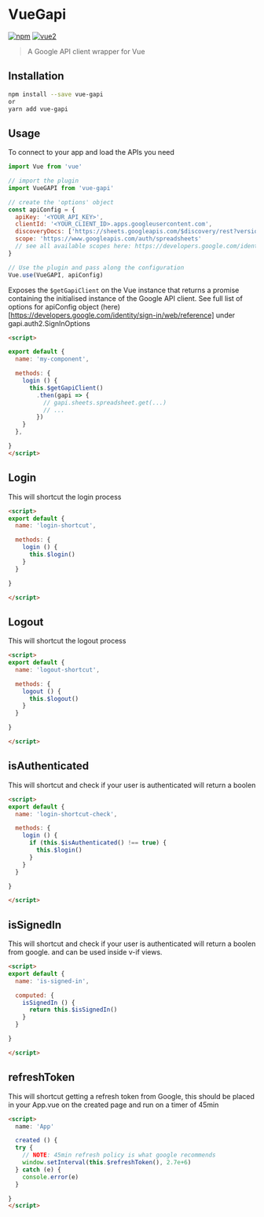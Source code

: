 # VueGapi

[![npm](https://img.shields.io/npm/v/vue-gapi.svg)](https://www.npmjs.com/package/vue-gapi) [![vue2](https://img.shields.io/badge/vue-2.x-brightgreen.svg)](https://vuejs.org/)

> A Google API client wrapper for Vue

## Installation

```bash
npm install --save vue-gapi
or
yarn add vue-gapi
```

## Usage
To connect to your app and load the APIs you need
```js
import Vue from 'vue'

// import the plugin
import VueGAPI from 'vue-gapi'

// create the 'options' object
const apiConfig = {
  apiKey: '<YOUR_API_KEY>',
  clientId: '<YOUR_CLIENT_ID>.apps.googleusercontent.com',
  discoveryDocs: ['https://sheets.googleapis.com/$discovery/rest?version=v4'],
  scope: 'https://www.googleapis.com/auth/spreadsheets'
  // see all available scopes here: https://developers.google.com/identity/protocols/googlescopes'
}

// Use the plugin and pass along the configuration
Vue.use(VueGAPI, apiConfig)
```

Exposes the `$getGapiClient` on the Vue instance that returns a promise containing the initialised instance of the Google API client.
See full list of options for apiConfig object (here)[https://developers.google.com/identity/sign-in/web/reference] under gapi.auth2.SignInOptions

```html
<script>

export default {
  name: 'my-component',

  methods: {
    login () {
      this.$getGapiClient()
        .then(gapi => {
          // gapi.sheets.spreadsheet.get(...)
          // ...
        })
    }
  },

}
</script>


```
## Login

This will shortcut the login process
```html
<script>
export default {
  name: 'login-shortcut',

  methods: {
    login () {
      this.$login()
    }
  }

}

</script>
```

## Logout

This will shortcut the logout process
```html
<script>
export default {
  name: 'logout-shortcut',

  methods: {
    logout () {
      this.$logout()
    }
  }

}

</script>
```

## isAuthenticated

This will shortcut and check if your user is authenticated will return a boolen
```html
<script>
export default {
  name: 'login-shortcut-check',

  methods: {
    login () {
      if (this.$isAuthenticated() !== true) {
        this.$login()
      }
    }
  }

}

</script>
```

## isSignedIn

This will shortcut and check if your user is authenticated will return a boolen from google. and can be used inside v-if views.
```html
<script>
export default {
  name: 'is-signed-in',

  computed: {
    isSignedIn () {
      return this.$isSignedIn()
    }
  }

}

</script>
```

## refreshToken

This will shortcut getting a refresh token from Google, this should be placed in your App.vue on the created page and run on a timer of 45min
```html
<script>
  name: 'App'

  created () {
  try {
    // NOTE: 45min refresh policy is what google recommends
    window.setInterval(this.$refreshToken(), 2.7e+6)
  } catch (e) {
    console.error(e)
  }

}
</script>
```
